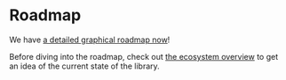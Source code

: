 # Roadmap
We have [a detailed graphical roadmap now](https://whimsical.com/roadmap-iced-7vhq6R35Lp3TmYH4WeYwLM)!

Before diving into the roadmap, check out [the ecosystem overview] to get an idea of the current state of the library.

[the ecosystem overview]: ECOSYSTEM.md
